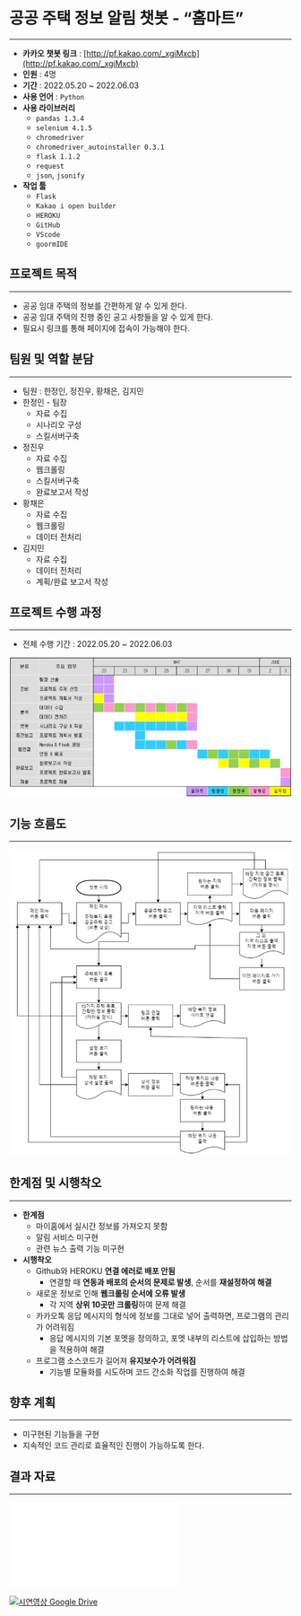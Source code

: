 # 공공 주택 정보 알림 챗봇 - “홈마트”

---

- **카카오 챗봇 링크** : [http://pf.kakao.com/_xgiMxcb](http://pf.kakao.com/_xgiMxcb)
- **인원** : 4명
- **기간** : 2022.05.20 ~ 2022.06.03
- **사용 언어** : ```Python```
- **사용 라이브러리**
  - ```pandas 1.3.4```
  - ```selenium 4.1.5```
  - ```chromedriver```
  - ```chromedriver_autoinstaller 0.3.1```
  - ```flask 1.1.2```
  - ```request```
  - ```json```, ```jsonify```
- **작업 툴**
    - `Flask`
    - `Kakao i open builder`
    - `HEROKU`
    - `GitHub`
    - `VScode`
    - `goormIDE`

## 프로젝트 목적

---

- 공공 임대 주택의 정보를 간편하게 알 수 있게 한다.
- 공공 임대 주택의 진행 중인 공고 사항들을 알 수 있게 한다.
- 필요시 링크를 통해 페이지에 접속이 가능해야 한다.

## 팀원 및 역할 분담

---

- 팀원 : 한정인, 정진우, 황채은, 김지민
- 한정인 - 팀장
    - 자료 수집
    - 시나리오 구성
    - 스킬서버구축
- 정진우
    - 자료 수집
    - 웹크롤링
    - 스킬서버구축
    - 완료보고서 작성
- 황채은
    - 자료 수집
    - 웹크롤링
    - 데이터 전처리
- 김지민
    - 자료 수집
    - 데이터 전처리
    - 계획/완료 보고서 작성

## 프로젝트 수행 과정

---

- 전체 수행 기간 : 2022.05.20 ~ 2022.06.03

![Untitled](img/Untitled.png)

## 기능 흐름도

---

![Untitled](img/Untitled%201.png)


## 한계점 및 시행착오

---

- **한계점**
    - 마이홈에서 실시간 정보를 가져오지 못함
    - 알림 서비스 미구현
    - 관련 뉴스 출력 기능 미구현
- **시행착오**
    - Github와 HEROKU **연결 에러로 배포 안됨**
        - 연결할 때 **연동과 배포의 순서의 문제로 발생**, 순서를 **재설정하여 해결**
    - 새로운 정보로 인해 **웹크롤링 순서에 오류 발생**
        - 각 지역 **상위 10곳만 크롤링**하여 문제 해결
    - 카카오톡 응답 메시지의 형식에 정보를 그대로 넣어 출력하면, 프로그램의 관리가 어려워짐
        - 응답 메시지의 기본 포멧을 정의하고, 포멧 내부의 리스트에 삽입하는 방법을 적용하여 해결
    - 프로그램 소스코드가 길어져 **유지보수가 어려워짐**
        - 기능별 모듈화를 시도하며 코드 간소화 작업를 진행하여 해결

## 향후 계획

---

- 미구현된 기능들을 구현
- 지속적인 코드 관리로 효율적인 진행이 가능하도록 한다.

## 결과 자료

---
![부동산2팀 홈마트 결과 보고서](pdf/부동산2팀_홈마트_결과.pdf)

[![시연영상 Google Drive]()](https://drive.google.com/file/d/1gKNMv2iAT_wnokF22wmM6YORYsIRBpHn/view?usp=sharing)
